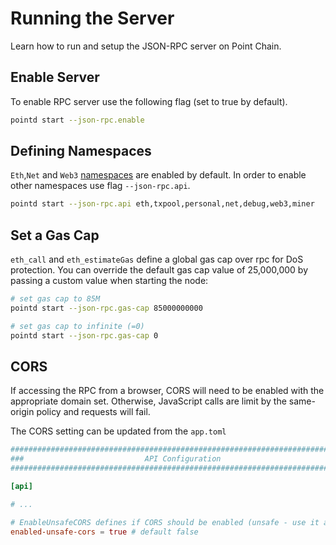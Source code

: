 <!--
order: 2
-->

# Running the Server

Learn how to run and setup the JSON-RPC server on Point Chain.

## Enable Server

To enable RPC server use the following flag (set to true by default).

```bash
pointd start --json-rpc.enable
```

## Defining Namespaces

`Eth`,`Net` and `Web3` [namespaces](./namespaces.md) are enabled by default. In order to enable other namespaces use flag `--json-rpc.api`.

```bash
pointd start --json-rpc.api eth,txpool,personal,net,debug,web3,miner
```

## Set a Gas Cap

`eth_call` and `eth_estimateGas` define a global gas cap over rpc for DoS protection. You can override the default gas cap value of 25,000,000 by passing a custom value when starting the node:

```bash
# set gas cap to 85M
pointd start --json-rpc.gas-cap 85000000000

# set gas cap to infinite (=0)
pointd start --json-rpc.gas-cap 0
```

## CORS

If accessing the RPC from a browser, CORS will need to be enabled with the appropriate domain set. Otherwise, JavaScript calls are limit by the same-origin policy and requests will fail.

The CORS setting can be updated from the `app.toml`

```toml
###############################################################################
###                           API Configuration                             ###
###############################################################################

[api]

# ...

# EnableUnsafeCORS defines if CORS should be enabled (unsafe - use it at your own risk).
enabled-unsafe-cors = true # default false
```

